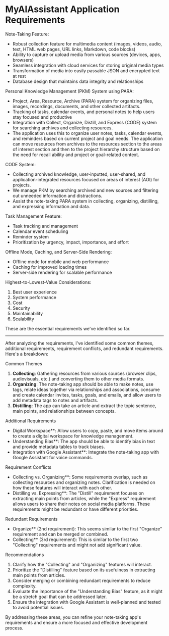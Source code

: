 # MyAIAssistant Application Requirements

Note-Taking Feature:

- Robust collection feature for multimedia content (images, videos, audio, text, HTML web pages, URL links, Markdown, code blocks)
- Ability to capture or upload media from various sources (devices, apps, browsers)
- Seamless integration with cloud services for storing original media types
- Transformation of media into easily passable JSON and encrypted text at rest
- Database design that maintains data integrity and relationships

Personal Knowledge Management (PKM) System using PARA:

- Project, Area, Resource, Archive (PARA) system for organizing files, images, recordings, documents, and other collected artifacts.
- Tracking of tasks, calendar events, and personal notes to help users stay focused and productive
- Integration with Collect, Organize, Distill, and Express (CODE) system for searching archives and collecting resources.
- The application uses this to organize user notes, tasks, calendar events, and reminders based on current project and goal needs. The application can move resources from archives to the resources section to the areas of interest section and then to the project hierarchy structure based on the need for recall ability and project or goal-related context.

CODE System:

- Collecting archived knowledge, user-inputted, user-shared, and application-integrated resources focused on areas of interest (AOI) for projects.
- We manage PKM by searching archived and new sources and filtering out unneeded information and distractions.
- Assist the note-taking PARA system in collecting, organizing, distilling, and expressing information and data.  

Task Management Feature:

- Task tracking and management
- Calendar event scheduling
- Reminder system
- Prioritization by urgency, impact, importance, and effort

Offline Mode, Caching, and Server-Side Rendering:

- Offline mode for mobile and web performance
- Caching for improved loading times
- Server-side rendering for scalable performance

Highest-to-Lowest-Value Considerations:

1. Best user experience
2. System performance
3. Cost
4. Security
5. Maintainability
6. Scalability

These are the essential requirements we've identified so far.

---

After analyzing the requirements, I've identified some common themes, additional requirements, requirement conflicts, and redundant requirements. Here's a breakdown:

Common Themes

1. **Collecting**: Gathering resources from various sources (browser clips, audiovisuals, etc.) and converting them to other media formats.
2. **Organizing**: The note-taking app should be able to make notes, use tags, relate ideas together via relationships and associations, consume and create calendar invites, tasks, goals, and emails, and allow users to add metadata tags to notes and artifacts.
3. **Distilling**: The app can take an article and extract the topic sentence, main points, and relationships between concepts.

Additional Requirements

- Digital Workspace**: Allow users to copy, paste, and move items around to create a digital workspace for knowledge management.
- Understanding Bias**: The app should be able to identify bias in text and provide metadata tables to track biases.
- Integration with Google Assistant**: Integrate the note-taking app with Google Assistant for voice commands.

Requirement Conflicts

- Collecting vs. Organizing**: Some requirements overlap, such as collecting resources and organizing notes. Clarification is needed on how these features will interact with each other.
- Distilling vs. Expressing**: The "Distill" requirement focuses on extracting main points from articles, while the "Express" requirement allows users to share their notes on social media platforms. These requirements might be redundant or have different priorities.

Redundant Requirements

- Organize** (2nd requirement): This seems similar to the first "Organize" requirement and can be merged or combined.
- Collecting** (3rd requirement): This is similar to the first two "Collecting" requirements and might not add significant value.

Recommendations

1. Clarify how the "Collecting" and "Organizing" features will interact.
2. Prioritize the "Distilling" feature based on its usefulness in extracting main points from articles.
3. Consider merging or combining redundant requirements to reduce complexity.
4. Evaluate the importance of the "Understanding Bias" feature, as it might be a stretch goal that can be addressed later.
5. Ensure the integration with Google Assistant is well-planned and tested to avoid potential issues.

By addressing these areas, you can refine your note-taking app's requirements and ensure a more focused and effective development process.
